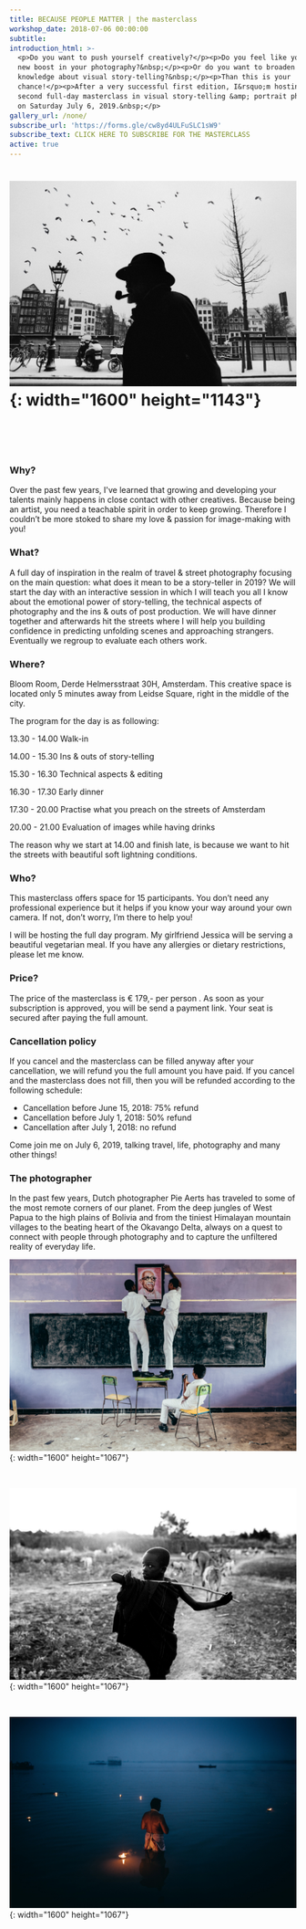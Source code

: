 ```yaml
---
title: BECAUSE PEOPLE MATTER | the masterclass
workshop_date: 2018-07-06 00:00:00
subtitle:
introduction_html: >-
  <p>Do you want to push yourself creatively?</p><p>Do you feel like you need a
  new boost in your photography?&nbsp;</p><p>Or do you want to broaden your
  knowledge about visual story-telling?&nbsp;</p><p>Than this is your
  chance!</p><p>After a very successful first edition, I&rsquo;m hosting a
  second full-day masterclass in visual story-telling &amp; portrait photography
  on Saturday July 6, 2019.&nbsp;</p>
gallery_url: /none/
subscribe_url: 'https://forms.gle/cw8yd4ULFuSLC1sW9'
subscribe_text: CLICK HERE TO SUBSCRIBE FOR THE MASTERCLASS
active: true
---
```


# ![](/uploads/2g2a4587a-2.jpg){: width="1600" height="1143"}

# &nbsp;

### Why?

Over the past few years, I've learned that growing and developing your talents mainly happens in close contact with other creatives. Because being an artist, you need a teachable spirit in order to keep growing. Therefore I couldn’t be more stoked to share my love & passion for image-making with you\!

### What?

A full day of inspiration in the realm of travel & street photography focusing on the main question: what does it mean to be a story-teller in 2019? We will start the day with an interactive session in which I will teach you all I know about the emotional power of story-telling, the technical aspects of photography and the ins & outs of post production. We will have dinner together and afterwards hit the streets where I will help you building confidence in predicting unfolding scenes and approaching strangers. Eventually we regroup to evaluate each others work.&nbsp;

### Where?

Bloom Room, Derde Helmersstraat 30H, Amsterdam. This creative space is located only 5 minutes away from Leidse Square, right in the middle of the city.

The program for the day is as following:

13\.30 - 14.00 Walk-in

14\.00 - 15.30 Ins & outs of story-telling

15\.30 - 16.30 Technical aspects & editing&nbsp;

16\.30 - 17.30 Early dinner

17\.30 - 20.00 Practise what you preach on the streets of Amsterdam

20\.00 - 21.00 Evaluation of images while having drinks

The reason why we start at 14.00 and finish late, is because we want to hit the streets with beautiful soft lightning conditions.&nbsp;

### Who?

This masterclass offers space for 15 participants. You don’t need any professional experience but it helps if you know your way around your own camera. If not, don’t worry, I’m there to help you\!&nbsp;

I will be hosting the full day program. My girlfriend Jessica will be serving a beautiful vegetarian meal. If you have any allergies or dietary restrictions, please let me know.&nbsp;

### Price?

The price of the masterclass is € 179,- per person . As soon as your subscription is approved, you will be send a payment link. Your seat is secured after paying the full amount.&nbsp;

### Cancellation policy

If you cancel and the masterclass can be filled anyway after your cancellation, we will refund you the full amount you have paid. If you cancel and the masterclass does not fill, then you will be refunded according to the following schedule:

* Cancellation before June 15, 2018: 75% refund
* Cancellation before July 1, 2018: 50% refund
* Cancellation after July 1, 2018: no refund

Come join me on July 6, 2019, talking travel, life, photography and many other things\!

### The photographer

In the past few years, Dutch photographer Pie Aerts has traveled to some of the most remote corners of our planet. From the deep jungles of West Papua to the high plains of Bolivia and from the tiniest Himalayan mountain villages to the beating heart of the Okavango Delta, always on a quest to connect with people through photography and to capture the unfiltered reality of everyday life.&nbsp;

![](/uploads/2g2a5538.jpg){: width="1600" height="1067"}

&nbsp;

![](/uploads/2g2a9720-1.jpg){: width="1600" height="1067"}

&nbsp;

![](/uploads/2g2a0960a-2aaaa-1.jpg){: width="1600" height="1067"}

&nbsp;